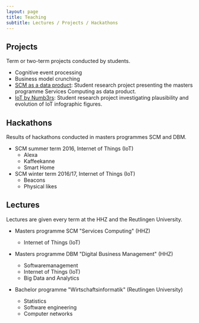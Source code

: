 ```yaml
---
layout: page
title: Teaching
subtitle: Lectures / Projects / Hackathons
---
```


## Projects

Term or two-term projects conducted by students.

* Cognitive event processing
* Business model crunching
* [SCM as a data product](https://github.com/cdeck3r/SCM-DataProduct): Student research project presenting the masters programme Services Computing as data product.
* [IoT by Numb3rs](https://github.com/cdeck3r/IoTbyNumb3rs): Student research project investigating plausibility and evolution of IoT infographic figures. 

## Hackathons

Results of hackathons conducted in masters programmes SCM and DBM.

* SCM summer term 2016, Internet of Things (IoT) 
    * Alexa
    * Kaffeekanne
    * Smart Home
* SCM winter term 2016/17, Internet of Things (IoT) 
    * Beacons
    * Physical likes

## Lectures

Lectures are given every term at the HHZ and the Reutlingen University. 

* Masters programme SCM "Services Computing" (HHZ)
    * Internet of Things (IoT)

* Masters programme DBM "Digital Business Management" (HHZ)
    * Softwaremanagement
    * Internet of Things (IoT)
    * Big Data and Analytics 

* Bachelor programme "Wirtschaftsinformatik" (Reutlingen University)
    * Statistics
    * Software engineering
    * Computer networks

